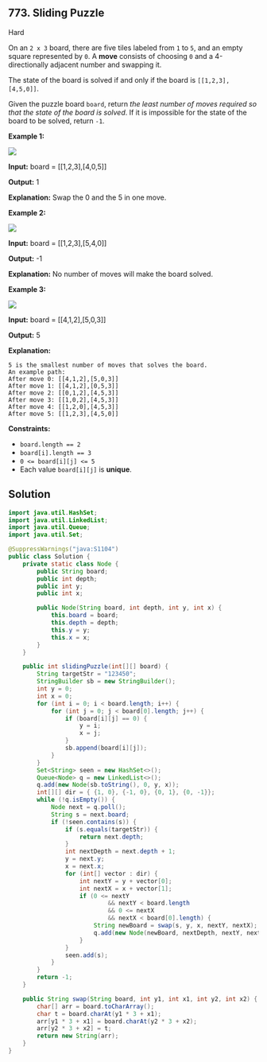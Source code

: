 ## 773\. Sliding Puzzle

Hard

On an `2 x 3` board, there are five tiles labeled from `1` to `5`, and an empty square represented by `0`. A **move** consists of choosing `0` and a 4-directionally adjacent number and swapping it.

The state of the board is solved if and only if the board is `[[1,2,3],[4,5,0]]`.

Given the puzzle board `board`, return _the least number of moves required so that the state of the board is solved_. If it is impossible for the state of the board to be solved, return `-1`.

**Example 1:**

![](https://assets.leetcode.com/uploads/2021/06/29/slide1-grid.jpg)

**Input:** board = [[1,2,3],[4,0,5]]

**Output:** 1

**Explanation:** Swap the 0 and the 5 in one move. 

**Example 2:**

![](https://assets.leetcode.com/uploads/2021/06/29/slide2-grid.jpg)

**Input:** board = [[1,2,3],[5,4,0]]

**Output:** -1

**Explanation:** No number of moves will make the board solved. 

**Example 3:**

![](https://assets.leetcode.com/uploads/2021/06/29/slide3-grid.jpg)

**Input:** board = [[4,1,2],[5,0,3]]

**Output:** 5

**Explanation:**

    5 is the smallest number of moves that solves the board.
    An example path:
    After move 0: [[4,1,2],[5,0,3]]
    After move 1: [[4,1,2],[0,5,3]]
    After move 2: [[0,1,2],[4,5,3]]
    After move 3: [[1,0,2],[4,5,3]]
    After move 4: [[1,2,0],[4,5,3]]
    After move 5: [[1,2,3],[4,5,0]] 

**Constraints:**

*   `board.length == 2`
*   `board[i].length == 3`
*   `0 <= board[i][j] <= 5`
*   Each value `board[i][j]` is **unique**.

## Solution

```java
import java.util.HashSet;
import java.util.LinkedList;
import java.util.Queue;
import java.util.Set;

@SuppressWarnings("java:S1104")
public class Solution {
    private static class Node {
        public String board;
        public int depth;
        public int y;
        public int x;

        public Node(String board, int depth, int y, int x) {
            this.board = board;
            this.depth = depth;
            this.y = y;
            this.x = x;
        }
    }

    public int slidingPuzzle(int[][] board) {
        String targetStr = "123450";
        StringBuilder sb = new StringBuilder();
        int y = 0;
        int x = 0;
        for (int i = 0; i < board.length; i++) {
            for (int j = 0; j < board[0].length; j++) {
                if (board[i][j] == 0) {
                    y = i;
                    x = j;
                }
                sb.append(board[i][j]);
            }
        }
        Set<String> seen = new HashSet<>();
        Queue<Node> q = new LinkedList<>();
        q.add(new Node(sb.toString(), 0, y, x));
        int[][] dir = { {1, 0}, {-1, 0}, {0, 1}, {0, -1}};
        while (!q.isEmpty()) {
            Node next = q.poll();
            String s = next.board;
            if (!seen.contains(s)) {
                if (s.equals(targetStr)) {
                    return next.depth;
                }
                int nextDepth = next.depth + 1;
                y = next.y;
                x = next.x;
                for (int[] vector : dir) {
                    int nextY = y + vector[0];
                    int nextX = x + vector[1];
                    if (0 <= nextY
                            && nextY < board.length
                            && 0 <= nextX
                            && nextX < board[0].length) {
                        String newBoard = swap(s, y, x, nextY, nextX);
                        q.add(new Node(newBoard, nextDepth, nextY, nextX));
                    }
                }
                seen.add(s);
            }
        }
        return -1;
    }

    public String swap(String board, int y1, int x1, int y2, int x2) {
        char[] arr = board.toCharArray();
        char t = board.charAt(y1 * 3 + x1);
        arr[y1 * 3 + x1] = board.charAt(y2 * 3 + x2);
        arr[y2 * 3 + x2] = t;
        return new String(arr);
    }
}
```